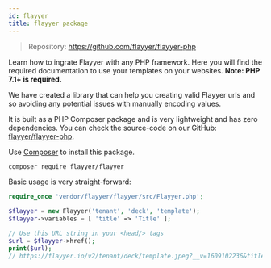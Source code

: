 ```yaml
---
id: flayyer
title: flayyer package
---
```


> Repository: https://github.com/flayyer/flayyer-php

Learn how to ingrate Flayyer with any PHP framework. Here you will find the required documentation to use your templates on your websites. **Note: PHP 7.1+ is required.**

We have created a library that can help you creating valid Flayyer urls and so avoiding any potential issues with manually encoding values.

It is built as a PHP Composer package and is very lightweight and has zero dependencies. You can check the source-code on our GitHub: [flayyer/flayyer-php](https://github.com/flayyer/flayyer-php).

Use [Composer](https://getcomposer.org/) to install this package.

```bash title="Terminal.app"
composer require flayyer/flayyer
```

Basic usage is very straight-forward:

```php
require_once 'vendor/flayyer/flayyer/src/Flayyer.php';

$flayyer = new Flayyer('tenant', 'deck', 'template');
$flayyer->variables = [ 'title' => 'Title' ];

// Use this URL string in your <head/> tags
$url = $flayyer->href();
print($url);
// https://flayyer.io/v2/tenant/deck/template.jpeg?__v=1609102236&title=Title
```
